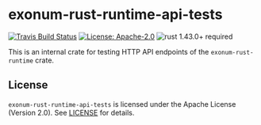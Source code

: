 # exonum-rust-runtime-api-tests

[![Travis Build Status](https://img.shields.io/travis/exonum/exonum/master.svg?label=Linux%20Build)](https://travis-ci.com/exonum/exonum)
[![License: Apache-2.0](https://img.shields.io/github/license/exonum/exonum.svg)](https://github.com/exonum/exonum/blob/master/LICENSE)
![rust 1.43.0+ required](https://img.shields.io/badge/rust-1.43.0+-blue.svg?label=Required%20Rust)

This is an internal crate for testing HTTP API endpoints of the
`exonum-rust-runtime` crate.

## License

`exonum-rust-runtime-api-tests` is licensed under the Apache License (Version 2.0).
See [LICENSE](LICENSE) for details.
